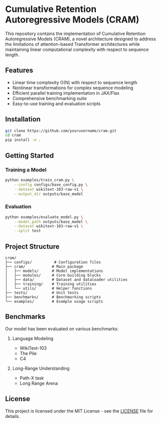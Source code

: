 # Cumulative Retention Autoregressive Models (CRAM)

This repository contains the implementation of Cumulative Retention Autoregressive Models (CRAM), a novel architecture designed to address the limitations of attention-based Transformer architectures while maintaining linear computational complexity with respect to sequence length.

## Features

- Linear time complexity O(N) with respect to sequence length
- Nonlinear transformations for complex sequence modeling
- Efficient parallel training implementation in JAX/Flax
- Comprehensive benchmarking suite
- Easy-to-use training and evaluation scripts

## Installation

```bash
git clone https://github.com/yourusername/cram.git
cd cram
pip install -e .
```

## Getting Started

### Training a Model

```bash
python examples/train_cram.py \
    --config configs/base_config.py \
    --dataset wikitext-103-raw-v1 \
    --output_dir outputs/base_model
```

### Evaluation

```bash
python examples/evaluate_model.py \
    --model_path outputs/base_model \
    --dataset wikitext-103-raw-v1 \
    --split test
```

## Project Structure

```
cram/
├── configs/          # Configuration files
├── cram/            # Main package
│   ├── models/      # Model implementations
│   ├── modules/     # Core building blocks
│   ├── data/        # Dataset and dataloader utilities
│   ├── training/    # Training utilities
│   └── utils/       # Helper functions
├── tests/           # Unit tests
├── benchmarks/      # Benchmarking scripts
└── examples/        # Example usage scripts
```

## Benchmarks

Our model has been evaluated on various benchmarks:

1. Language Modeling
   - WikiText-103
   - The Pile
   - C4

2. Long-Range Understanding
   - Path-X task
   - Long Range Arena



## License

This project is licensed under the MIT License - see the [LICENSE](LICENSE) file for details.
